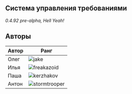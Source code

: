 ## Система управления требованиями

*0.4.92 pre-alpha, Hell Yeah!*

## Авторы

Автор  | Ранг
------ | -------
Олег   | ![jake](http://reqmgmt.tw1.su/assets/31684_adventure_time.jpg)
Илья   | ![freakazoid](http://reqmgmt.tw1.su/assets/Freakazoid.jpg)
Паша   | ![kerzhakov](http://reqmgmt.tw1.su/assets/453756278.jpg)
Антон  | ![stormtrooper](http://reqmgmt.tw1.su/assets/2520452-stormtroopers.jpg)
